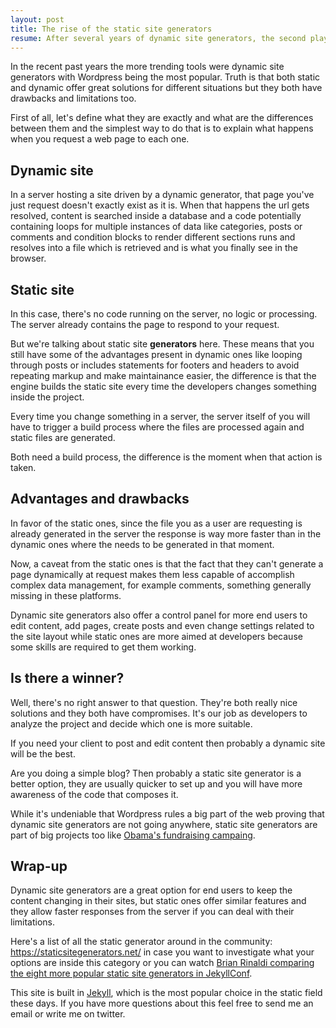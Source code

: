 ```yaml
---
layout: post
title: The rise of the static site generators
resume: After several years of dynamic site generators, the second player is asking for a challenge. They are getting more powerful, easier to set and becoming more compelling tools to be the best solution for more web projects.
---
```


In the recent past years the more trending tools were dynamic site generators with Wordpress being the most popular. Truth is that both static and dynamic offer great solutions for different situations but they both have drawbacks and limitations too.

First of all, let's define what they are exactly and what are the differences between them and the simplest way to do that is to explain what happens when you request a web page to each one.


## Dynamic site

In a server hosting a site driven by a dynamic generator, that page you've just request doesn't exactly exist as it is. When that happens the url gets resolved, content is searched inside a database and a code potentially containing loops for multiple instances of data like categories, posts or comments and condition blocks to render different sections runs and resolves into a file which is retrieved and is what you finally see in the browser.

## Static site

In this case, there's no code running on the server, no logic or processing. The server already contains the page to respond to your request.

But we're talking about static site **generators** here. These means that you still have some of the advantages present in dynamic ones like looping through posts or includes statements for footers and headers to avoid repeating markup and make maintainance easier, the difference is that the engine builds the static site every time the developers changes something inside the project.

Every time you change something in a server, the server itself of you will have to trigger a build process where the files are processed again and static files are generated.

Both need a build process, the difference is the moment when that action is taken.


## Advantages and drawbacks

In favor of the static ones, since the file you as a user are requesting is already generated in the server the response is way more faster than in the dynamic ones where the needs to be generated in that moment.

Now, a caveat from the static ones is that the fact that they can't generate a page dynamically at request makes them less capable of accomplish complex data management, for example comments, something generally missing in these platforms.

Dynamic site generators also offer a control panel for more end users to edit content, add pages, create posts and even change settings related to the site layout while static ones are more aimed at developers because some skills are required to get them working.


## Is there a winner?

Well, there's no right answer to that question. They're both really nice solutions and they both have compromises. It's our job as developers to analyze the project and decide which one is more suitable.

If you need your client to post and edit content then probably a dynamic site will be the best.

Are you doing a simple blog? Then probably a static site generator is a better option, they are usually quicker to set up and you will have more awareness of the code that composes it.

While it's undeniable that Wordpress rules a big part of the web proving that dynamic site generators are not going anywhere, static site generators are part of big projects too like <a href="http://kylerush.net/blog/meet-the-obama-campaigns-250-million-fundraising-platform/" target="_blank">Obama's fundraising campaing</a>.


## Wrap-up

Dynamic site generators are a great option for end users to keep the content changing in their sites, but static ones offer similar features and they allow faster responses from the server if you can deal with their limitations. 

Here's a list of all the static generator around in the community: <a href="https://staticsitegenerators.net/" target="_blank">https://staticsitegenerators.net/</a> in case you want to investigate what your options are inside this category or you can watch <a href="https://www.youtube.com/watch?v=vT7DhK5zbv0" target="_blank">Brian Rinaldi comparing the eight more popular static site generators in JekyllConf</a>.

This site is built in <a href="http://jekyllrb.com/" target="_blank">Jekyll</a>, which is the most popular choice in the static field these days. If you have more questions about this feel free to send me an email or write me on twitter.
